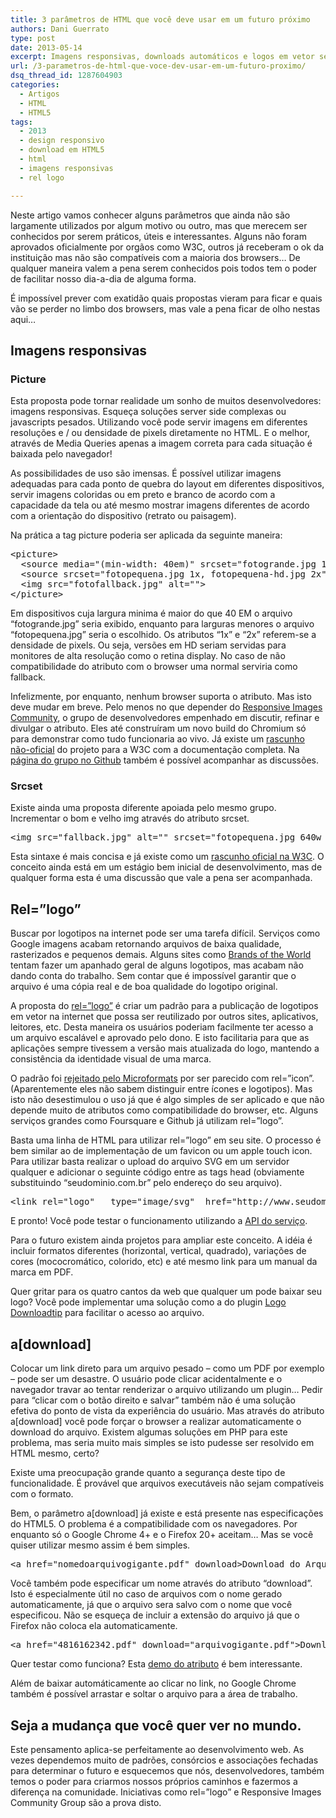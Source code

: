 ```yaml
---
title: 3 parâmetros de HTML que você deve usar em um futuro próximo
authors: Dani Guerrato
type: post
date: 2013-05-14
excerpt: Imagens responsivas, downloads automáticos e logos em vetor sempre atualizados. Não é sonho. Conheça algumas novidades que nos esperam em um futuro próximo.
url: /3-parametros-de-html-que-voce-dev-usar-em-um-futuro-proximo/
dsq_thread_id: 1287604903
categories:
  - Artigos
  - HTML
  - HTML5
tags:
  - 2013
  - design responsivo
  - download em HTML5
  - html
  - imagens responsivas
  - rel logo

---
```

Neste artigo vamos conhecer alguns parâmetros que ainda não são largamente utilizados por algum motivo ou outro, mas que merecem ser conhecidos por serem práticos, úteis e interessantes. Alguns não foram aprovados oficialmente por orgãos como W3C, outros já receberam o ok da instituição mas não são compatíveis com a maioria dos browsers&#8230; De qualquer maneira valem a pena serem conhecidos pois todos tem o poder de facilitar nosso dia-a-dia de alguma forma.

É impossível prever com exatidão quais propostas vieram para ficar e quais vão se perder no limbo dos browsers, mas vale a pena ficar de olho nestas aqui&#8230;

## Imagens responsivas

### Picture

Esta proposta pode tornar realidade um sonho de muitos desenvolvedores: imagens responsivas. Esqueça soluções server side complexas ou javascripts pesados. Utilizando você pode servir imagens em diferentes resoluções e / ou densidade de pixels diretamente no HTML. E o melhor, através de Media Queries apenas a imagem correta para cada situação é baixada pelo navegador!

As possibilidades de uso são imensas. É possível utilizar imagens adequadas para cada ponto de quebra do layout em diferentes dispositivos, servir imagens coloridas ou em preto e branco de acordo com a capacidade da tela ou até mesmo mostrar imagens diferentes de acordo com a orientação do dispositivo (retrato ou paisagem).

Na prática a tag picture poderia ser aplicada da seguinte maneira:

<pre class="lang-HTML">&lt;picture&gt;
  &lt;source media="(min-width: 40em)" srcset="fotogrande.jpg 1x, fotogrande-hd.jpg 2x"&gt;
  &lt;source srcset="fotopequena.jpg 1x, fotopequena-hd.jpg 2x"&gt;
  &lt;img src="fotofallback.jpg" alt=""&gt;
&lt;/picture&gt;</pre>

Em dispositivos cuja largura minima é maior do que 40 EM o arquivo &#8220;fotogrande.jpg&#8221; seria exibido, enquanto para larguras menores o arquivo &#8220;fotopequena.jpg&#8221; seria o escolhido. Os atributos &#8220;1x&#8221; e &#8220;2x&#8221; referem-se a densidade de pixels. Ou seja, versões em HD seriam servidas para monitores de alta resolução como o retina display. No caso de não compatibilidade do atributo com o browser uma  <img alt="" />normal serviria como fallback.

Infelizmente, por enquanto, nenhum browser suporta o atributo. Mas isto deve mudar em breve. Pelo menos no que depender do [Responsive Images Community][1], o grupo de desenvolvedores empenhado em discutir, refinar e divulgar o atributo. Eles até construíram um novo build do Chromium só para demonstrar como tudo funcionaria ao vivo. Já existe um [rascunho não-oficial][2] do projeto para a W3C com a documentação completa. Na [página do grupo no Github][3] também é possível acompanhar as discussões.

### Srcset

Existe ainda uma proposta diferente apoiada pelo mesmo grupo. Incrementar o bom e velho img através do atributo srcset.

<pre class="lang-HTML">&lt;img src="fallback.jpg" alt="" srcset="fotopequena.jpg 640w 1x, fotopequena-hd.jpg 640w 2x, fotogrande.jpg 1x, fotogrande-hd.jpg 2x "&gt;</pre>

Esta sintaxe é mais concisa e já existe como um [rascunho oficial na W3C][4]. O conceito ainda está em um estágio bem inicial de desenvolvimento, mas de qualquer forma esta é uma discussão que vale a pena ser acompanhada.

## Rel=&#8221;logo&#8221;

Buscar por logotipos na internet pode ser uma tarefa difícil. Serviços como Google imagens acabam retornando arquivos de baixa qualidade, rasterizados e pequenos demais. Alguns sites como [Brands of the World][5] tentam fazer um apanhado geral de alguns logotipos, mas acabam não dando conta do trabalho. Sem contar que é impossível garantir que o arquivo é uma cópia real e de boa qualidade do logotipo original.

A proposta do [rel=&#8221;logo&#8221;][6] é criar um padrão para a publicação de logotipos em vetor na internet que possa ser reutilizado por outros sites, aplicativos, leitores, etc. Desta maneira os usuários poderiam facilmente ter acesso a um arquivo escalável e aprovado pelo dono. E isto facilitaria para que as aplicações sempre tivessem a versão mais atualizada do logo, mantendo a consistência da identidade visual de uma marca.

O padrão foi [rejeitado pelo Microformats][7] por ser parecido com rel=&#8221;icon&#8221;. (Aparentemente eles não sabem distinguir entre ícones e logotipos). Mas isto não desestimulou o uso já que é algo simples de ser aplicado e que não depende muito de atributos como compatibilidade do browser, etc. Alguns serviços grandes como Foursquare e Github já utilizam rel=&#8221;logo&#8221;.

Basta uma linha de HTML para utilizar rel=&#8221;logo&#8221; em seu site. O processo é bem similar ao de implementação de um favicon ou um apple touch icon. Para utilizar basta realizar o upload do arquivo SVG em um servidor qualquer e adicionar o seguinte código entre as tags head (obviamente substituindo &#8220;seudominio.com.br&#8221; pelo endereço do seu arquivo).

<pre class="lang-HTML">&lt;link rel="logo"   type="image/svg"  href="http://www.seudominio.com.br/logo.svg"/&gt;</pre>

E pronto! Você pode testar o funcionamento utilizando a [API do serviço][8].

Para o futuro existem ainda projetos para ampliar este conceito. A idéia é incluir formatos diferentes (horizontal, vertical, quadrado), variações de cores (mococromático, colorido, etc) e até mesmo link para um manual da marca em PDF.

Quer gritar para os quatro cantos da web que qualquer um pode baixar seu logo? Você pode implementar uma solução como a do plugin [Logo Downloadtip][9] para facilitar o acesso ao arquivo.

## a[download]

Colocar um link direto para um arquivo pesado &#8211; como um PDF por exemplo &#8211; pode ser um desastre. O usuário pode clicar acidentalmente e o navegador travar ao tentar renderizar o arquivo utilizando um plugin&#8230; Pedir para &#8220;clicar com o botão direito e salvar&#8221; também não é uma solução efetiva do ponto de vista da experiência do usuário. Mas através do atributo a[download] você pode forçar o browser a realizar automaticamente o download do arquivo. Existem algumas soluções em PHP para este problema, mas seria muito mais simples se isto pudesse ser resolvido em HTML mesmo, certo?

Existe uma preocupação grande quanto a segurança deste tipo de funcionalidade. É provável que arquivos executáveis não sejam compatíveis com o formato.

Bem, o parâmetro a[download] já existe e está presente nas especificações do HTML5. O problema é a compatibilidade com os navegadores. Por enquanto só o Google Chrome 4+ e o Firefox 20+ aceitam&#8230; Mas se você quiser utilizar mesmo assim é bem simples.

<pre class="lang-HTML">&lt;a href="nomedoarquivogigante.pdf" download&gt;Download do Arquivo Gigante&lt;/a&gt;</pre>

Você também pode especificar um nome através do atributo &#8220;download&#8221;. Isto é especialmente útil no caso de arquivos com o nome gerado automaticamente, já que o arquivo sera salvo com o nome que você especificou. Não se esqueça de incluir a extensão do arquivo já que o Firefox não coloca ela automaticamente.

<pre class="lang-HTML">&lt;a href="4816162342.pdf" download="arquivogigante.pdf"&gt;Download do Arquivo Gigante&lt;/a&gt;</pre>

Quer testar como funciona? Esta [demo do atributo][10] é bem interessante.

Além de baixar automáticamente ao clicar no link, no Google Chrome também é possível arrastar e soltar o arquivo para a área de trabalho.

## Seja a mudança que você quer ver no mundo.

Este pensamento aplica-se perfeitamente ao desenvolvimento web. As vezes dependemos muito de padrões, consórcios e associações fechadas para determinar o futuro e esquecemos que nós, desenvolvedores, também temos o poder para criarmos nossos próprios caminhos e fazermos a diferença na comunidade. Iniciativas como rel=&#8221;logo&#8221; e Responsive Images Community Group são a prova disto.

 [1]: http://responsiveimages.org/ "Responsive Images Community Group"
 [2]: http://picture.responsiveimages.org/ "Responsive Images - Picture"
 [3]: https://github.com/responsiveimagescg "Responsive Images CG "
 [4]: http://www.w3.org/html/wg/drafts/srcset/w3c-srcset/ "W3C - Srcset "
 [5]: http://www.brandsoftheworld.com/ "Brands of the World"
 [6]: http://relogo.org "relogo"
 [7]: http://microformats.org/wiki/rel-logo "Rel Logo"
 [8]: http://relogo.org/api/ "Relogo API"
 [9]: http://demo.jarnesjo.net/jquery-logo-downloadtip/ "jQuery Logo Downloadtip"
 [10]: http://html5-demos.appspot.com/static/a.download.html "A-download Demo"